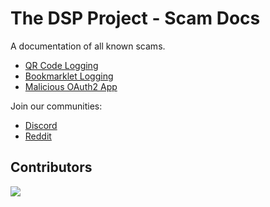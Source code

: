 # The DSP Project - Scam Docs
A documentation of all known scams.

* [QR Code Logging](./scams/qr-code-logging)
* [Bookmarklet Logging](./scams/bookmarklet-logging)
* [Malicious OAuth2 App](./scams/malicious-oauth2-app)

Join our communities:
* [Discord](https://dsc.gg/dsp-project)
* [Reddit](https://reddit.com/r/theDSPproject)

## Contributors
<img src="https://contrib.rocks/image?repo=Discord-AntiScam/scam-docs">
